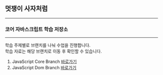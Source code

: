 ## 멋쟁이 사자처럼
---

### 코어 자바스크립트 학습 저장소

---

학습 주제별로 브랜치를 나눠 수업을 진행합니다.</br>
학습 자료는 해당 브랜치로 이동 후 확인할 수 있습니다.


1. JavaScript Core Branch [바로가기](https://github.com/asdfqaz74/core-javascript/tree/01.core)
2. JavaScript Dom Branch [바로가기](https://www.naver.com)
